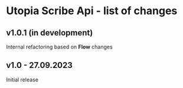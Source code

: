 # Utopia Scribe Api - list of changes

## v1.0.1 (in development)
Internal refactoring based on **Flow** changes

## v1.0 - 27.09.2023
Initial release
